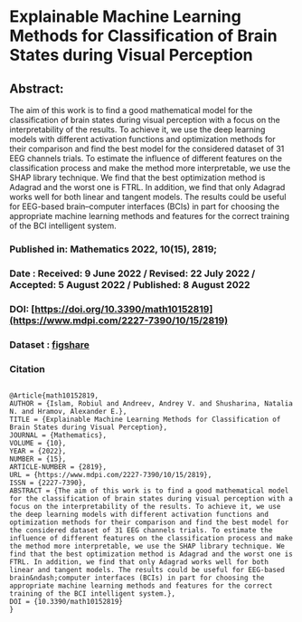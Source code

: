 # Explainable Machine Learning Methods for Classification of Brain States during Visual Perception 

## Abstract: 

The aim of this work is to find a good mathematical model for the classification of brain states during visual perception with a focus on the interpretability of the results. To achieve it, we use the deep learning models with different activation functions and optimization methods for their comparison and find the best model for the considered dataset of 31 EEG channels trials. To estimate the influence of different features on the classification process and make the method more interpretable, we use the SHAP library technique. We find that the best optimization method is Adagrad and the worst one is FTRL. In addition, we find that only Adagrad works well for both linear and tangent models. The results could be useful for EEG-based brain–computer interfaces (BCIs) in part for choosing the appropriate machine learning methods and features for the correct training of the BCI intelligent system. 


### Published in: Mathematics 2022, 10(15), 2819; 
### Date : Received: 9 June 2022 / Revised: 22 July 2022 / Accepted: 5 August 2022 / Published: 8 August 2022
### DOI: [https://doi.org/10.3390/math10152819](https://www.mdpi.com/2227-7390/10/15/2819) 
### Dataset : [figshare](https://figshare.com/articles/dataset/EEG_data_set/19849009/2)


### Citation
```

@Article{math10152819,
AUTHOR = {Islam, Robiul and Andreev, Andrey V. and Shusharina, Natalia N. and Hramov, Alexander E.},
TITLE = {Explainable Machine Learning Methods for Classification of Brain States during Visual Perception},
JOURNAL = {Mathematics},
VOLUME = {10},
YEAR = {2022},
NUMBER = {15},
ARTICLE-NUMBER = {2819},
URL = {https://www.mdpi.com/2227-7390/10/15/2819},
ISSN = {2227-7390},
ABSTRACT = {The aim of this work is to find a good mathematical model for the classification of brain states during visual perception with a focus on the interpretability of the results. To achieve it, we use the deep learning models with different activation functions and optimization methods for their comparison and find the best model for the considered dataset of 31 EEG channels trials. To estimate the influence of different features on the classification process and make the method more interpretable, we use the SHAP library technique. We find that the best optimization method is Adagrad and the worst one is FTRL. In addition, we find that only Adagrad works well for both linear and tangent models. The results could be useful for EEG-based brain&ndash;computer interfaces (BCIs) in part for choosing the appropriate machine learning methods and features for the correct training of the BCI intelligent system.},
DOI = {10.3390/math10152819}
}

``` 
